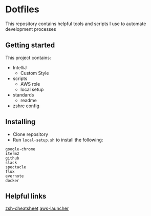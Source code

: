 # Dotfiles

This repository contains helpful tools and scripts I use to automate development processes

## Getting started

This project contains:
- IntelliJ
    - Custom Style
- scripts
    - AWS role 
    - local setup 
- standards
    - readme
- zshrc config



## Installing

- Clone repository
- Run `local-setup.sh` to install the following:
```
google-chrome
iterm2
github
slack
spectacle
flux
evernote
docker
```
## Helpful links

[zsh-cheatsheet](https://github.com/ohmyzsh/ohmyzsh/wiki/Cheatsheet)
[aws-launcher](https://github.com/kwent/aws-launcher)